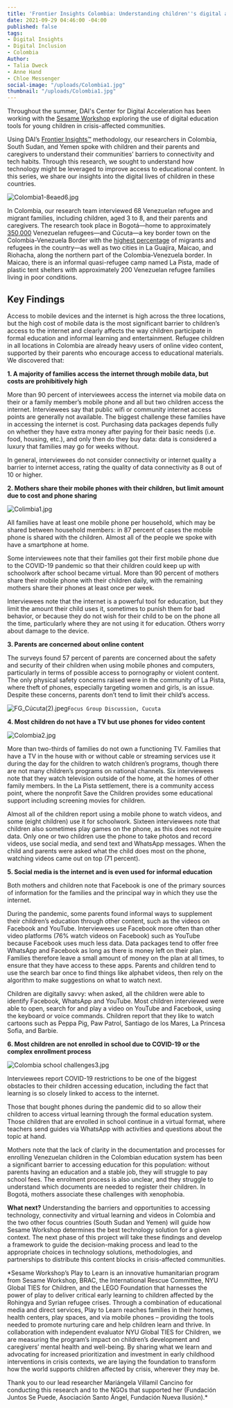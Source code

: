 ```yaml
---
title: 'Frontier Insights Colombia: Understanding children''s digital access'
date: 2021-09-29 04:46:00 -04:00
published: false
tags:
- Digital Insights
- Digital Inclusion
- Colombia
Author:
- Talia Dweck
- Anne Hand
- Chloe Messenger
social-image: "/uploads/Colombia1.jpg"
thumbnail: "/uploads/Colombia1.jpg"
---
```


Throughout the summer, DAI's Center for Digital Acceleration has been working with the [Sesame Workshop](https://www.sesameworkshop.org/what-we-do/refugee-response) exploring the use of digital education tools for young children in crisis-affected communities.

Using DAI’s [Frontier Insights™](https://dai-global-digital.com/tags/?tag=digital-insights) methodology, our researchers in Colombia, South Sudan, and Yemen spoke with children and their parents and caregivers to understand their communities’ barriers to connectivity and tech habits. Through this research, we sought to understand how technology might be leveraged to improve access to educational content. In this series, we share our insights into the digital lives of children in these countries.

![Colombia1-8eaed6.jpg](/uploads/Colombia1-8eaed6.jpg)

<!--more-->

In Colombia, our research team interviewed 68 Venezuelan refugee and migrant families, including children, aged 3 to 8, and their parents and caregivers. The research took place in Bogotá—home to approximately [350,000](https://migracion.nexos.com.mx/2021/05/la-bogota-de-los-migrantes-venezolanos-un-contexto-de-recepcion-en-tiempos-de-pandemia-y-crisis-social/) Venezuelan refugees—and Cúcuta—a key border town on the Colombia-Venezuela Border with the [highest percentage](https://elpais.com/elpais/2019/03/19/planeta_futuro/1552999963_663150.html) of migrants and refugees in the country—as well as two cities in La Guajira, Maicao, and Riohacha, along the northern part of the Colombia-Venezuela border. In Maicao, there is an informal quasi-refugee camp named La Pista, made of plastic tent shelters with approximately 200 Venezuelan refugee families living in poor conditions.

## Key Findings

Access to mobile devices and the internet is high across the three locations, but the high cost of mobile data is the most significant barrier to children’s access to the internet and clearly affects the way children participate in formal education and informal learning and entertainment. Refugee children in all locations in Colombia are already heavy users of online video content, supported by their parents who encourage access to educational materials. We discovered that:

**1. A majority of families access the internet through mobile data, but costs are prohibitively high**

More than 90 percent of interviewees access the internet via mobile data on their or a family member’s mobile phone and all but two children access the internet. Interviewees say that public wifi or community internet access points are generally not available. The biggest challenge these families have in accessing the internet is cost. Purchasing data packages depends fully on whether they have extra money after paying for their basic needs (i.e. food, housing, etc.), and only then do they buy data: data is considered a luxury that families may go for weeks without.

In general, interviewees do not consider connectivity or internet quality a barrier to internet access, rating the quality of data connectivity as 8 out of 10 or higher.

**2. Mothers share their mobile phones with their children, but limit amount due to cost and phone sharing**

![Colimbia1.jpg](/uploads/Colimbia1.jpg)

All families have at least one mobile phone per household, which may be shared between household members: in 87 percent of cases the mobile phone is shared with the children. Almost all of the people we spoke with have a smartphone at home.

Some interviewees note that their families got their first mobile phone due to the COVID-19 pandemic so that their children could keep up with schoolwork after school became virtual. More than 90 percent of mothers share their mobile phone with their children daily, with the remaining mothers share their phones at least once per week.

Interviewees note that the internet is a powerful tool for education, but they limit the amount their child uses it, sometimes to punish them for bad behavior, or because they do not wish for their child to be on the phone all the time, particularly where they are not using it for education. Others worry about damage to the device.

**3. Parents are concerned about online content**

The surveys found 57 percent of parents are concerned about the safety and security of their children when using mobile phones and computers, particularly in terms of possible access to pornography or violent content. The only physical safety concerns raised were in the community of La Pista, where theft of phones, especially targeting women and girls, is an issue. Despite these concerns, parents don’t tend to limit their child’s access.

![FG_Cúcuta(2).jpeg](/uploads/FG_C%C3%BAcuta(2).jpeg)`Focus Group Discussion, Cucuta`

**4. Most children do not have a TV but use phones for video content**

![Colombia2.jpg](/uploads/Colombia2.jpg)

More than two-thirds of families do not own a functioning TV. Families that have a TV in the house with or without cable or streaming services use it during the day for the children to watch children’s programs, though there are not many children’s programs on national channels. Six interviewees note that they watch television outside of the home, at the homes of other family members. In the La Pista settlement, there is a community access point, where the nonprofit Save the Children provides some educational support including screening movies for children.

Almost all of the children report using a mobile phone to watch videos, and some (eight children) use it for schoolwork. Sixteen interviewees note that children also sometimes play games on the phone, as this does not require data. Only one or two children use the phone to take photos and record videos, use social media, and send text and WhatsApp messages. When the child and parents were asked what the child does most on the phone, watching videos came out on top (71 percent).

**5. Social media is the internet and is even used for informal education**

Both mothers and children note that Facebook is one of the primary sources of information for the families and the principal way in which they use the internet.

During the pandemic, some parents found informal ways to supplement their children’s education through other content, such as the videos on Facebook and YouTube. Interviewees use Facebook more often than other video platforms (76% watch videos on Facebook) such as YouTube because Facebook uses much less data. Data packages tend to offer free WhatsApp and Facebook as long as there is money left on their plan. Families therefore leave a small amount of money on the plan at all times, to ensure that they have access to these apps.  Parents and children tend to use the search bar once to find things like alphabet videos, then rely on the algorithm to make suggestions on what to watch next.

Children are digitally savvy: when asked, all the children were able to identify Facebook, WhatsApp and YouTube. Most children interviewed were able to open, search for and play a video on YouTube and Facebook, using the keyboard or voice commands. Children report that they like to watch cartoons such as Peppa Pig, Paw Patrol, Santiago de los Mares, La Princesa Sofia, and Barbie.

**6. Most children are not enrolled in school due to COVID-19 or the complex enrollment process**

![Colombia school challenges3.jpg](/uploads/Colombia%20school%20challenges3.jpg)

Interviewees report COVID-19 restrictions to be one of the biggest obstacles to their children accessing education, including the fact that learning is so closely linked to access to the internet.

Those that bought phones during the pandemic did to so allow their children to access virtual learning through the formal education system. Those children that are enrolled in school continue in a virtual format, where teachers send guides via WhatsApp with activities and questions about the topic at hand.

Mothers note that the lack of clarity in the documentation and processes for enrolling Venezuelan children in the Colombian education system has been a significant barrier to accessing education for this population: without parents having an education and a stable job, they will struggle to pay school fees. The enrolment process is also unclear, and they struggle to understand which documents are needed to register their children. In Bogotá, mothers associate these challenges with xenophobia.

**What next?**
Understanding the barriers and opportunities to accessing technology, connectivity and virtual learning and videos in Colombia and the two other focus countries (South Sudan and Yemen) will guide how Sesame Workshop determines the best technology solution for a given context. The next phase of this project will take these findings and develop a framework to guide the decision-making process and lead to the appropriate choices in technology solutions, methodologies, and partnerships to distribute this content blocks in crisis-affected communities.

\*Sesame Workshop’s Play to Learn is an innovative humanitarian program from Sesame Workshop, BRAC, the International Rescue Committee, NYU Global TIES for Children, and the LEGO Foundation that harnesses the power of play to deliver critical early learning to children affected by the Rohingya and Syrian refugee crises. Through a combination of educational media and direct services, Play to Learn reaches families in their homes, health centers, play spaces, and via mobile phones – providing the tools needed to promote nurturing care and help children learn and thrive. In collaboration with independent evaluator NYU Global TIES for Children, we are measuring the program’s impact on children’s development and caregivers’ mental health and well-being. By sharing what we learn and advocating for increased prioritization and investment in early childhood interventions in crisis contexts, we are laying the foundation to transform how the world supports children affected by crisis, wherever they may be.

Thank you to our lead researcher Mariángela Villamil Cancino for conducting this research and to the NGOs that supported her (Fundación Juntos Se Puede, Asociación Santo Ángel, Fundación Nueva Ilusión).\*